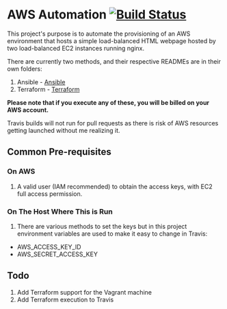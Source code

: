 # AWS Automation [![Build Status](https://travis-ci.org/adyromantika/automate.svg?branch=master)](https://travis-ci.org/adyromantika/automate)

This project's purpose is to automate the provisioning of an AWS environment that hosts a simple load-balanced HTML webpage hosted by two load-balanced EC2 instances running nginx.

There are currently two methods, and their respective READMEs are in their own folders:

1. Ansible - [Ansible](ansible/)
1. Terraform - [Terraform](terraform/)

**Please note that if you execute any of these, you will be billed on your AWS account.**

Travis builds will not run for pull requests as there is risk of AWS resources getting launched without me realizing it.

## Common Pre-requisites

### On AWS

1. A valid user (IAM recommended) to obtain the access keys, with EC2 full access permission.

### On The Host Where This is Run

1. There are various methods to set the keys but in this project environment variables are used to make it easy to change in Travis:
  - AWS_ACCESS_KEY_ID
  - AWS_SECRET_ACCESS_KEY

## Todo

1. Add Terraform support for the Vagrant machine
1. Add Terraform execution to Travis
